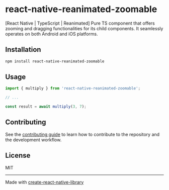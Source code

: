 # react-native-reanimated-zoomable

[React Native | TypeScript | Reanimated] Pure TS component that offers zooming and dragging functionalities for its child components. It seamlessly operates on both Android and iOS platforms.

## Installation

```sh
npm install react-native-reanimated-zoomable
```

## Usage

```js
import { multiply } from 'react-native-reanimated-zoomable';

// ...

const result = await multiply(3, 7);
```

## Contributing

See the [contributing guide](CONTRIBUTING.md) to learn how to contribute to the repository and the development workflow.

## License

MIT

---

Made with [create-react-native-library](https://github.com/callstack/react-native-builder-bob)
